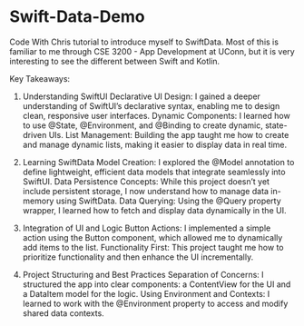 # Swift-Data-Demo

Code With Chris tutorial to introduce myself to SwiftData. Most of this is familiar to me through CSE 3200 - App Development at UConn, but it is very interesting to see the different between Swift and Kotlin.

Key Takeaways:

1. Understanding SwiftUI
	Declarative UI Design: I gained a deeper understanding of SwiftUI’s declarative syntax, enabling me to design clean, responsive user interfaces.
	Dynamic Components: I learned how to use @State, @Environment, and @Binding to create dynamic, state-driven UIs.
	List Management: Building the app taught me how to create and manage dynamic lists, making it easier to display data in real time.


2. Learning SwiftData
	Model Creation: I explored the @Model annotation to define lightweight, efficient data models that integrate seamlessly into SwiftUI.
	Data Persistence Concepts: While this project doesn’t yet include persistent storage, I now understand how to manage data in-memory using SwiftData.
   	Data Querying: Using the @Query property wrapper, I learned how to fetch and display data dynamically in the UI.


3. Integration of UI and Logic
   	Button Actions: I implemented a simple action using the Button component, which allowed me to dynamically add items to the list.
   	Functionality First: This project taught me how to prioritize functionality and then enhance the UI incrementally.

4. Project Structuring and Best Practices
   	Separation of Concerns: I structured the app into clear components: a ContentView for the UI and a DataItem model for the logic.
   	Using Environment and Contexts: I learned to work with the @Environment property to access and modify shared data contexts.
